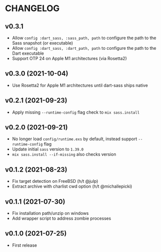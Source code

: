 # CHANGELOG

## v0.3.1

  * Allow `config :dart_sass, :sass_path, path` to configure the path to the Sass snapshot (or executable)
  * Allow `config :dart_sass, :dart_path, path` to configure the path to the Dart executable
  * Support OTP 24 on Apple M1 architectures (via Rosetta2)

## v0.3.0 (2021-10-04)

  * Use Rosetta2 for Apple M1 architectures until dart-sass ships native
## v0.2.1 (2021-09-23)

  * Apply missing `--runtime-config` flag check to `mix sass.install`

## v0.2.0 (2021-09-21)

  * No longer load `config/runtime.exs` by default, instead support `--runtime-config` flag
  * Update initial `sass` version to `1.39.0`
  * `mix sass.install --if-missing` also checks version

## v0.1.2 (2021-08-23)

  * Fix target detection on FreeBSD (h/t @julp)
  * Extract archive with charlist cwd option (h/t @michallepicki)

## v0.1.1 (2021-07-30)

  * Fix installation path/unzip on windows
  * Add wrapper script to address zombie processes

## v0.1.0 (2021-07-25)

  * First release
